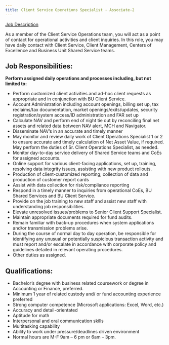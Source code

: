 ```yaml
---
title: Client Service Operations Specialist - Associate-2
---
```


[Job Description](https://statestreet.wd1.myworkdayjobs.com/en-US/Global/job/Kansas-City-Missouri/Client-Service-Operations-Specialist---Associate-2_R-603845-1)

As a member of the Client Service Operations team, you will act as a point of contact for operational activities and client inquiries.  In this role, you may have daily contact with Client Service, Client Management, Centers of Excellence and Business Unit Shared Service teams.

## Job Responsibilities:

**Perform assigned daily operations and processes including, but not limited to:**
- Perform customized client activities and ad-hoc client requests as appropriate and in conjunction with BU Client Service.
- Account Administration including account openings, billing set up, tax reclaims/tax documentation, market openings/exits/updates, security registration/system access/ID administration and FAR set up
- Calculate NAV and perform end of night tie out by reconciling final net assets and related data between NAV alert, MCH and Navigator.
- Disseminate NAV’s in an accurate and timely manner
- May monitor and review daily work of Client Operations Specialist 1 or 2 to ensure accurate and timely calculation of Net Asset Value, if required.  May perform the duties of Sr. Client Operations Specialist, as needed.
- Monitor day-to-day service delivery of Shared Service teams and CoEs for assigned accounts.
- Online support for various client-facing applications, set up, training, resolving data integrity issues, assisting with new product rollouts.
- Production of client-customized reporting; collection of data and production of customer report cards
- Assist with data collection for risk/compliance reporting
- Respond in a timely manner to inquiries from operational CoEs, BU Shared Services and BU Client Service.
- Provide on the job training to new staff and assist new staff with understanding job responsibilities.
- Elevate unresolved issues/problems to Senior Client Support Specialist.
- Maintain appropriate documents required for fund audits.
- Remain familiar with back-up procedures when system applications and/or transmission problems arise.
- During the course of normal day to day operation, be responsible for identifying any unusual or potentially suspicious transaction activity and must report and/or escalate in accordance with corporate policy and guidelines detailed in relevant operating procedures.
- Other duties as assigned.

## Qualifications: 

- Bachelor’s degree with business related coursework or degree in Accounting or Finance, preferred.   
- Minimum 1 year of related custody and/ or fund accounting experience preferred
- Strong computer competence (Microsoft applications: Excel, Word, etc.)
- Accuracy and detail-orientated
- Aptitude for math
- Interpersonal and oral communication skills
- Multitasking capability
- Ability to work under pressure/deadlines driven environment
- Normal hours are M-F 9am – 6 pm or 6am – 3pm.
